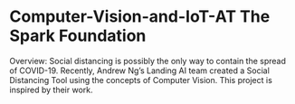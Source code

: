# Computer-Vision-and-IoT-AT The Spark Foundation

Overview:
Social distancing is possibly the only way to contain the spread of COVID-19. Recently, Andrew Ng’s Landing AI team created a Social Distancing Tool using the concepts of Computer Vision. This project is inspired by their work.
